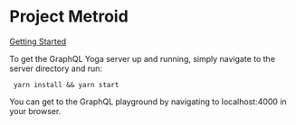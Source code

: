 # Project Metroid


[Getting Started](#getting-started)

To get the GraphQL Yoga server up and running, simply navigate to the server directory and run:

```
 yarn install && yarn start
```

You can get to the GraphQL playground by navigating to localhost:4000 in your browser.